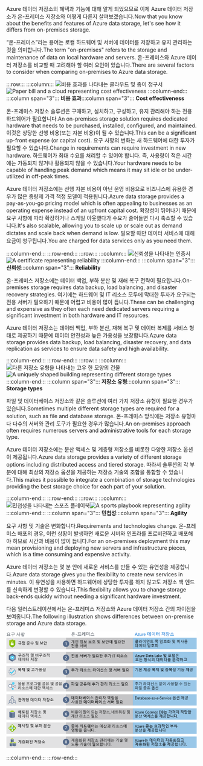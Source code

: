 <span data-ttu-id="ccd49-101">Azure 데이터 저장소의 혜택과 기능에 대해 알게 되었으므로 이제 Azure 데이터 저장소가 온-프레미스 저장소와 어떻게 다른지 살펴보겠습니다.</span><span class="sxs-lookup"><span data-stu-id="ccd49-101">Now that you know about the benefits and features of Azure data storage, let's see how it differs from on-premises storage.</span></span>

<span data-ttu-id="ccd49-102">“온-프레미스”라는 용어는 로컬 하드웨어 및 서버에 데이터를 저장하고 유지 관리하는 것을 의미합니다.</span><span class="sxs-lookup"><span data-stu-id="ccd49-102">The term "on-premises" refers to the storage and maintenance of data on local hardware and servers.</span></span> <span data-ttu-id="ccd49-103">온-프레미스와 Azure 데이터 저장소를 비교할 때 고려해야 할 여러 요인이 있습니다.</span><span class="sxs-lookup"><span data-stu-id="ccd49-103">There are several factors to consider when comparing on-premises to Azure data storage.</span></span>

:::row:::
  :::column:::
    <span data-ttu-id="ccd49-104">![비용 효과를 나타내는 클라우드 및 종이 청구서](../media/4-cost-effectiveness.png)</span><span class="sxs-lookup"><span data-stu-id="ccd49-104">![Paper bill and a cloud representing cost effectiveness](../media/4-cost-effectiveness.png)</span></span>
  :::column-end:::
    <span data-ttu-id="ccd49-105">:::column span="3"::: **비용 효과**</span><span class="sxs-lookup"><span data-stu-id="ccd49-105">:::column span="3"::: **Cost effectiveness**</span></span>

<span data-ttu-id="ccd49-106">온-프레미스 저장소 솔루션은 구매하고, 설치하고, 구성하고, 유지 관리해야 하는 전용 하드웨어가 필요합니다.</span><span class="sxs-lookup"><span data-stu-id="ccd49-106">An on-premises storage solution requires dedicated hardware that needs to be purchased, installed, configured, and maintained.</span></span> <span data-ttu-id="ccd49-107">이것은 상당한 선행 비용(또는 자본 비용)이 될 수 있습니다.</span><span class="sxs-lookup"><span data-stu-id="ccd49-107">This can be a significant up-front expense (or capital cost).</span></span> <span data-ttu-id="ccd49-108">요구 사항의 변화는 새 하드웨어에 대한 투자가 필요할 수 있습니다.</span><span class="sxs-lookup"><span data-stu-id="ccd49-108">Change in requirements can require investment in new hardware.</span></span> <span data-ttu-id="ccd49-109">하드웨어가 최대 수요를 처리할 수 있어야 합니다. 즉, 사용량이 적은 시간에는 가동되지 않거나 활용되지 않을 수 있습니다.</span><span class="sxs-lookup"><span data-stu-id="ccd49-109">Your hardware needs to be capable of handling peak demand which means it may sit idle or be under-utilized in off-peak times.</span></span>

<span data-ttu-id="ccd49-110">Azure 데이터 저장소에는 선행 자본 비용이 아닌 운영 비용으로 비즈니스에 유용한 경우가 많은 종량제 가격 책정 모델이 적용됩니다.</span><span class="sxs-lookup"><span data-stu-id="ccd49-110">Azure data storage provides a pay-as-you-go pricing model which is often appealing to businesses as an operating expense instead of an upfront capital cost.</span></span> <span data-ttu-id="ccd49-111">확장성이 뛰어나기 때문에 요구 사항에 따라 확장하거나 스케일 아웃했다가 수요가 줄어들면 다시 축소할 수 있습니다.</span><span class="sxs-lookup"><span data-stu-id="ccd49-111">It's also scalable, allowing you to scale up or scale out as demand dictates and scale back when demand is low.</span></span> <span data-ttu-id="ccd49-112">필요할 때만 데이터 서비스에 대해 요금이 청구됩니다.</span><span class="sxs-lookup"><span data-stu-id="ccd49-112">You are charged for data services only as you need them.</span></span>

:::column-end:::
:::row-end:::
:::row:::
  :::column:::
    <span data-ttu-id="ccd49-113">![신뢰성을 나타내는 인증서](../media/4-reliability.png)</span><span class="sxs-lookup"><span data-stu-id="ccd49-113">![A certificate representing reliability](../media/4-reliability.png)</span></span>
  :::column-end:::
    <span data-ttu-id="ccd49-114">:::column span="3"::: **신뢰성**</span><span class="sxs-lookup"><span data-stu-id="ccd49-114">:::column span="3"::: **Reliability**</span></span>

<span data-ttu-id="ccd49-115">온-프레미스 저장소에는 데이터 백업, 부하 분산 및 재해 복구 전략이 필요합니다.</span><span class="sxs-lookup"><span data-stu-id="ccd49-115">On-premises storage requires data backup, load balancing, and disaster recovery strategies.</span></span> <span data-ttu-id="ccd49-116">여기에는 하드웨어 및 IT 리소스 모두에 막대한 투자가 요구되는 전용 서버가 필요하기 때문에 어렵고 비용이 많이 듭니다.</span><span class="sxs-lookup"><span data-stu-id="ccd49-116">These can be challenging and expensive as they often each need dedicated servers requiring a significant investment in both hardware and IT resources.</span></span>

<span data-ttu-id="ccd49-117">Azure 데이터 저장소는 데이터 백업, 부하 분산, 재해 복구 및 데이터 복제를 서비스 형태로 제공하기 때문에 데이터 안전성과 높은 가용성을 보장합니다.</span><span class="sxs-lookup"><span data-stu-id="ccd49-117">Azure data storage provides data backup, load balancing, disaster recovery, and data replication as services to ensure data safety and high availability.</span></span>

:::column-end:::
:::row-end:::
:::row:::
  :::column:::
    <span data-ttu-id="ccd49-118">![다른 저장소 유형을 나타내는 고유 한 모양의 건물](../media/4-storage-types.png)</span><span class="sxs-lookup"><span data-stu-id="ccd49-118">![A uniquely shaped building representing different storage types](../media/4-storage-types.png)</span></span>
  :::column-end:::
    <span data-ttu-id="ccd49-119">:::column span="3"::: **저장소 유형**</span><span class="sxs-lookup"><span data-stu-id="ccd49-119">:::column span="3"::: **Storage types**</span></span>

<span data-ttu-id="ccd49-120">파일 및 데이터베이스 저장소와 같은 솔루션에 여러 가지 저장소 유형이 필요한 경우가 있습니다.</span><span class="sxs-lookup"><span data-stu-id="ccd49-120">Sometimes multiple different storage types are required for a solution, such as file and database storage.</span></span> <span data-ttu-id="ccd49-121">온-프레미스 방식에는 저장소 유형마다 다수의 서버와 관리 도구가 필요한 경우가 많습니다.</span><span class="sxs-lookup"><span data-stu-id="ccd49-121">An on-premises approach often requires numerous servers and administrative tools for each storage type.</span></span>

<span data-ttu-id="ccd49-122">Azure 데이터 저장소에는 분산 액세스 및 계층형 저장소를 비롯한 다양한 저장소 옵션이 제공됩니다.</span><span class="sxs-lookup"><span data-stu-id="ccd49-122">Azure data storage provides a variety of different storage options including distributed access and tiered storage.</span></span> <span data-ttu-id="ccd49-123">따라서 솔루션의 각 부분에 대해 최상의 저장소 옵션을 제공하는 저장소 기술의 조합을 통합할 수 있습니다.</span><span class="sxs-lookup"><span data-stu-id="ccd49-123">This makes it possible to integrate a combination of storage technologies providing the best storage choice for each part of your solution.</span></span>

:::column-end:::
:::row-end:::
:::row:::
  :::column:::
    <span data-ttu-id="ccd49-124">![민첩성을 나타내는 스포츠 플레이북](../media/4-agility.png)</span><span class="sxs-lookup"><span data-stu-id="ccd49-124">![A sports playbook representing agility](../media/4-agility.png)</span></span>
  :::column-end:::
    <span data-ttu-id="ccd49-125">:::column span="3"::: **민첩성**</span><span class="sxs-lookup"><span data-stu-id="ccd49-125">:::column span="3"::: **Agility**</span></span>

<span data-ttu-id="ccd49-126">요구 사항 및 기술은 변화합니다.</span><span class="sxs-lookup"><span data-stu-id="ccd49-126">Requirements and technologies change.</span></span> <span data-ttu-id="ccd49-127">온-프레미스 배포의 경우, 이런 상황이 발생하면 새로운 서버와 인프라를 프로비전하고 배포해야 하므로 시간과 비용이 많이 듭니다.</span><span class="sxs-lookup"><span data-stu-id="ccd49-127">For an on-premises deployment this may mean provisioning and deploying new servers and infrastructure pieces, which is a time consuming and expensive activity.</span></span>

<span data-ttu-id="ccd49-128">Azure 데이터 저장소는 몇 분 안에 새로운 서비스를 만들 수 있는 유연성을 제공합니다.</span><span class="sxs-lookup"><span data-stu-id="ccd49-128">Azure data storage gives you the flexibility to create new services in minutes.</span></span> <span data-ttu-id="ccd49-129">이 유연성을 사용하면 하드웨어에 상당한 투자를 하지 않고도 저장소 백 엔드를 신속하게 변경할 수 있습니다.</span><span class="sxs-lookup"><span data-stu-id="ccd49-129">This flexibility allows you to change storage back-ends quickly without needing a significant hardware investment.</span></span>

<span data-ttu-id="ccd49-130">다음 일러스트레이션에서는 온-프레미스 저장소와 Azure 데이터 저장소 간의 차이점을 보여줍니다.</span><span class="sxs-lookup"><span data-stu-id="ccd49-130">The following illustration shows differences between on-premise storage and Azure data storage.</span></span>

![몇 가지 일반적인 비즈니스 요구 사항에 대한 온-프레미스 저장소와 Azure 데이터 저장소 간의 비교를 보여주는 일러스트레이션입니다.](../media/4-Comparison.png)

  :::column-end:::
:::row-end:::